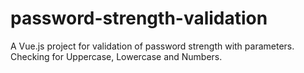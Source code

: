 # password-strength-validation

A Vue.js project for validation of password strength with parameters. Checking for Uppercase, Lowercase and Numbers.
